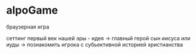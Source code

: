 # alpoGame
браузерная игра

сеттинг первый век нашей эры - идея -> главный герой сын иисуса или иуды -> познакомить игрока с субьективной историей христианства 

